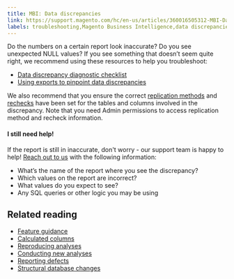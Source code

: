```yaml
---
title: MBI: Data discrepancies
link: https://support.magento.com/hc/en-us/articles/360016505312-MBI-Data-discrepancies
labels: troubleshooting,Magento Business Intelligence,data discrepancies
---
```


Do the numbers on a certain report look inaccurate? Do you see unexpected NULL values? If you see something that doesn’t seem quite right, we recommend using these resources to help you troubleshoot:

 
 * [Data discrepancy diagnostic checklist](https://support.magento.com/hc/en-us/articles/360016731271)
 * [Using exports to pinpoint data discrepancies](https://support.magento.com/hc/en-us/articles/360016730631)
 
 We also recommend that you ensure the correct [replication methods](https://docs.magento.com/mbi/data-analyst/data-warehouse-mgr/cfg-replication-methods.html) and [rechecks](https://docs.magento.com/mbi/data-analyst/data-warehouse-mgr/cfg-data-rechecks.html) have been set for the tables and columns involved in the discrepancy. Note that you need Admin permissions to access replication method and recheck information.

 #### I still need help!

 If the report is still in inaccurate, don't worry - our support team is happy to help! [Reach out to us](https://support.magento.com/hc/en-us/articles/360019088251) with the following information:

 
 * What’s the name of the report where you see the discrepancy?
 * Which values on the report are incorrect?
 * What values do you expect to see?
 * Any SQL queries or other logic you may be using
 
 Related reading
---------------

 
 * [Feature guidance](https://support.magento.com/hc/en-us/articles/360016504792)
 * [Calculated columns](https://support.magento.com/hc/en-us/articles/360016505112)
 * [Reproducing analyses](https://support.magento.com/hc/en-us/articles/360016505592)
 * [Conducting new analyses](https://support.magento.com/hc/en-us/articles/360016505992)
 * [Reporting defects](https://support.magento.com/hc/en-us/articles/360016732711)
 * [Structural database changes](https://support.magento.com/hc/en-us/articles/360016506112)
 
